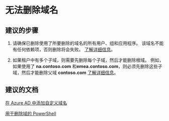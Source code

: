 <properties
    pageTitle="I can't delete my domain name"
    description="Azure Active Directory 域疑难解答"
    service="microsoft.aad"
    resource="Microsoft_AAD_IAM"
    authors="Jeffsta-MSFT"
    displayOrder="4292"
    selfHelpType="resource"
    supportTopicIds=""
    resourceTags="directory_domain"
    productPesIds=""
    cloudEnvironments="public"
/>


# <a name="i-cant-delete-my-domain-name"></a>无法删除域名

## <a name="recommended-steps"></a>**建议的步骤**

1. 请确保已删除使用了所要删除的域名的所有用户、组和应用程序。 该域名不能有任何依赖项，否则删除将会失败。 [了解详细信息](https://support.microsoft.com/help/2787210/-unable-to-remove-this-domain-error-when-you-try-to-remove-a-domain-from-office-365)。

2. 如果租户中有多个子域，则需要先删除每个子域，然后才能删除根域。 例如，如果使用了 **na.contoso.com** 和**emea.contoso.com**，则必须先删除这些子域，然后才能删除父域 **contoso.com** [了解详细信息](https://support.microsoft.com/help/2787792/-domain-has-associated-subdomains-or-you-cannot-remove-a-domain-that-has-subdomains-error-when-you-try-to-remove-a-domain-from-office-365)。

## <a name="recommended-documents"></a>**建议的文档**

[在 Azure AD 中添加自定义域名](https://docs.microsoft.com/azure/active-directory/active-directory-add-domain)

[用于删除域的 PowerShell](https://docs.microsoft.com/powershell/msonline/v1/remove-msoldomain)

